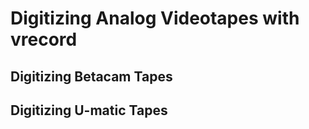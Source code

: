 # Digitizing Analog Videotapes with vrecord

## Digitizing Betacam Tapes

## Digitizing U-matic Tapes
